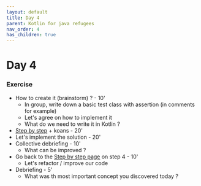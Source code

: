 ```yaml
---
layout: default
title: Day 4
parent: Kotlin for java refugees
nav_order: 4
has_children: true
---
```


# Day 4

### Exercise
* How to create it (brainstorm) ? - 10'
    * In group, write down a basic test class with assertion (in comments for example)
    * Let's agree on how to implement it
    * What do we need to write it in Kotlin ?
* [Step by step](src/main/kotlin/solutions/step-by-step.md) + koans - 20'
* Let's implement the solution - 20'
* Collective debriefing - 10'
    * What can be improved ?
* Go back to the [Step by step page](src/main/kotlin/solutions/step-by-step.md) on step 4 - 10'
    * Let's refactor / improve our code
* Debriefing - 5'
    * What was th most important concept you discovered today ?